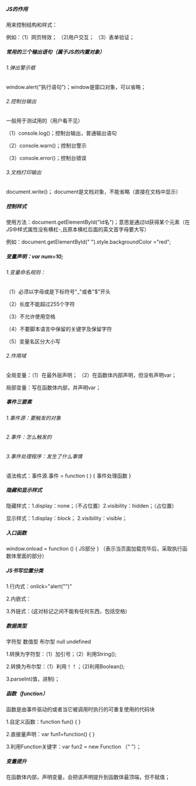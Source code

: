 ##### JS的作用

用来控制结构和样式：

例如：（1）网页特效； （2)用户交互； （3）表单验证；

##### 常用的三个输出语句（属于JS的内置对象）

###### 1.弹出警示框
window.alert("执行语句")；window是窗口对象，可以省略；

###### 2.控制台输出
一般用于测试用的（用户看不见）

（1）console.log()；控制台输出，普通输出语句

（2）console.warn()；控制台警示

（3）console.error()；控制台错误

###### 3.文档打印输出
document.write()； document是文档对象，不能省略（直接在文档中显示）

##### 控制样式

使用方法：document.getElementById("Id名")；意思是通过Id获得某个元素（在JS中样式属性没有横杠-,且原本横杠后面的英文首字母要大写）

例如：document.getElementById(" ").style.backgroundColor ="red";

##### 变量声明：var num=10;

###### 1.变量命名规则：

（1）必须以字母或是下标符号"_"或者"$"开头

（2）长度不能超过255个字符

（3）不允许使用空格

（4）不要脚本语言中保留的关键字及保留字符

（5）变量名区分大小写

###### 2.作用域

 全局变量：（1）在最外层声明； （2）在函数体内部声明，但没有声明var；
 
 局部变量：写在函数体内部，并声明var；
 
#####  事件三要素

###### 1.事件源：要触发的对象

###### 2.事件：怎么触发的

###### 3.事件处理程序：发生了什么事情

语法格式：事件源.事件 = function ( ) { 事件处理函数 }

##### 隐藏和显示样式

隐藏样式：1.display：none；（不占位置）2.visibility：hidden；（占位置）

显示样式：1.display：block； 2.visibility：visible；

##### 入口函数

window.onload = function () { JS部分 } （表示当页面加载完毕后，采取执行函数体里面的部分）

##### JS书写位置分类

1.行内式：onlick="alert("")"

2.内嵌式：<script>  </script>

3.外链式：<script src="" ></script>(这对标记之间不能有任何东西，包括空格)

##### 数据类型

字符型 数值型 布尔型 null undefined

1.转换为字符型：（1）加引号；（2）利用String();

2.转换为布尔型：（1）利用！！；（2)利用Boolean();

3.parseInt(值，进制)；

##### 函数（function）

函数是由事件驱动的或者当它被调用时执行的可重复使用的代码块

1.自定义函数：function fun() {  }

2.直接量声明：var fun1=function() { }

3.利用Function关键字：var fun2 = new Function （“  ”）；

##### 变量提升

在函数体内部，声明变量，会把该声明提升到函数体最顶端，但不赋值；








